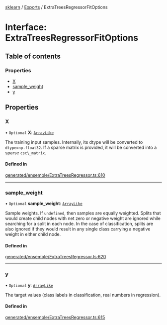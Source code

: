 [sklearn](../readme.md) / [Exports](../modules.md) / ExtraTreesRegressorFitOptions

# Interface: ExtraTreesRegressorFitOptions

## Table of contents

### Properties

- [X](ExtraTreesRegressorFitOptions.md#x)
- [sample\_weight](ExtraTreesRegressorFitOptions.md#sample_weight)
- [y](ExtraTreesRegressorFitOptions.md#y)

## Properties

### X

• `Optional` **X**: [`ArrayLike`](../modules.md#arraylike)

The training input samples. Internally, its dtype will be converted to `dtype=np.float32`. If a sparse matrix is provided, it will be converted into a sparse `csc\_matrix`.

#### Defined in

[generated/ensemble/ExtraTreesRegressor.ts:610](https://github.com/transitive-bullshit/scikit-learn-ts/blob/367336a/packages/sklearn/src/generated/ensemble/ExtraTreesRegressor.ts#L610)

___

### sample\_weight

• `Optional` **sample\_weight**: [`ArrayLike`](../modules.md#arraylike)

Sample weights. If `undefined`, then samples are equally weighted. Splits that would create child nodes with net zero or negative weight are ignored while searching for a split in each node. In the case of classification, splits are also ignored if they would result in any single class carrying a negative weight in either child node.

#### Defined in

[generated/ensemble/ExtraTreesRegressor.ts:620](https://github.com/transitive-bullshit/scikit-learn-ts/blob/367336a/packages/sklearn/src/generated/ensemble/ExtraTreesRegressor.ts#L620)

___

### y

• `Optional` **y**: [`ArrayLike`](../modules.md#arraylike)

The target values (class labels in classification, real numbers in regression).

#### Defined in

[generated/ensemble/ExtraTreesRegressor.ts:615](https://github.com/transitive-bullshit/scikit-learn-ts/blob/367336a/packages/sklearn/src/generated/ensemble/ExtraTreesRegressor.ts#L615)
